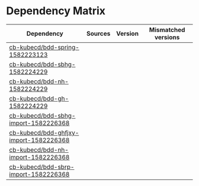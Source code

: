 # Dependency Matrix

Dependency | Sources | Version | Mismatched versions
---------- | ------- | ------- | -------------------
[cb-kubecd/bdd-spring-1582223123](https://github.com/cb-kubecd/bdd-spring-1582223123.git) |  | []() | 
[cb-kubecd/bdd-sbhg-1582224229](https://github.com/cb-kubecd/bdd-sbhg-1582224229.git) |  | []() | 
[cb-kubecd/bdd-nh-1582224229](https://github.com/cb-kubecd/bdd-nh-1582224229.git) |  | []() | 
[cb-kubecd/bdd-gh-1582224229](https://github.com/cb-kubecd/bdd-gh-1582224229.git) |  | []() | 
[cb-kubecd/bdd-sbhg-import-1582226368](https://github.com/cb-kubecd/bdd-sbhg-import-1582226368.git) |  | []() | 
[cb-kubecd/bdd-ghfjxy-import-1582226368](https://github.com/cb-kubecd/bdd-ghfjxy-import-1582226368.git) |  | []() | 
[cb-kubecd/bdd-nh-import-1582226368](https://github.com/cb-kubecd/bdd-nh-import-1582226368.git) |  | []() | 
[cb-kubecd/bdd-sbrp-import-1582226368](https://github.com/cb-kubecd/bdd-sbrp-import-1582226368.git) |  | []() | 
